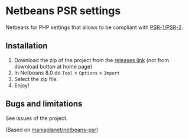 Netbeans PSR settings
=====================

Netbeans for PHP settings that allows to be compliant with [PSR-1/PSR-2](http://www.php-fig.org/).

## Installation

1. Download the zip of the project from the [releases link](https://github.com/maxmilhas/netbeans-psr/releases) (not from download button at home page)
2. In Netbeans 8.0 do `Tool` > `Options` > `Import`
3. Select the zip file.
4. Enjoy!

## Bugs and limitations

See issues of the project.

(Based on [maniaplanet/netbeans-psr](https://github.com/maniaplanet/netbeans-psr))
